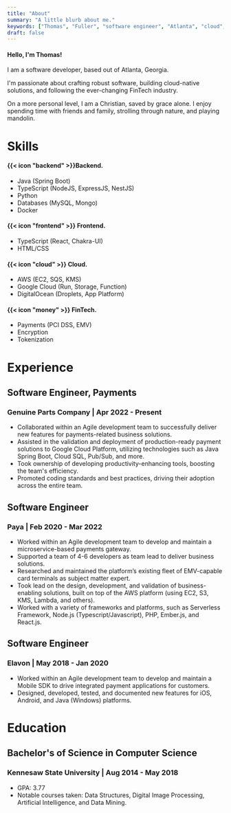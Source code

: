 ```yaml
---
title: "About"
summary: "A little blurb about me."
keywords: ["Thomas", "Fuller", "software engineer", "Atlanta", "cloud", "FinTech", "developer"]
draft: false
---
```

#### Hello, I'm Thomas!
I am a software developer, based out of Atlanta, Georgia. 

I'm passionate about crafting robust software, building cloud-native solutions, and following the ever-changing FinTech industry.

On a more personal level, I am a Christian, saved by grace alone. I enjoy spending time with friends and family, strolling through nature, and playing mandolin.

# Skills
<div class="grid">
    <div>
        <h4>{{< icon "backend" >}}Backend.</h4>
        <ul>
            <li>Java (Spring Boot)</li>
            <li>TypeScript (NodeJS, ExpressJS, NestJS)</li>
            <li>Python</li>
            <li>Databases (MySQL, Mongo)</li>
            <li>Docker</li>
        </ul>
    </div>
    <div>
        <h4>{{< icon "frontend" >}} Frontend.</h4>
        <ul>
            <li>TypeScript (React, Chakra-UI)</li>
            <li>HTML/CSS</li>
        </ul>
    </div>
    <div>
        <h4>{{< icon "cloud" >}} Cloud.</h4>
        <ul>
            <li>AWS (EC2, SQS, KMS)</li>
            <li>Google Cloud (Run, Storage, Function)</li>
            <li>DigitalOcean (Droplets, App Platform)</li>
        </ul>
    </div>
    <div>
        <h4>{{< icon "money" >}} FinTech.</h4>
        <ul>
            <li>Payments (PCI DSS, EMV)</li>
            <li>Encryption</li>
            <li>Tokenization</li>
        </ul>
    </div>
</div>

# Experience
<section>
<hgroup>
    <h2>Software Engineer, Payments</h2>
    <h3>Genuine Parts Company | Apr 2022 - Present</h3>
</hgroup>

- Collaborated within an Agile development team to successfully deliver new features for payments-related business solutions.
- Assisted in the validation and deployment of production-ready payment solutions to Google Cloud Platform, utilizing technologies such as Java Spring Boot, Cloud SQL, Pub/Sub, and more.
- Took ownership of developing productivity-enhancing tools, boosting the team's efficiency.
- Promoted coding standards and best practices, driving their adoption across the entire team.
</section>

<section>
<hgroup>
    <h2>Software Engineer</h2>
    <h3>Paya | Feb 2020 - Mar 2022</h3>
</hgroup>

- Worked within an Agile development team to develop and maintain a microservice-based payments gateway.
- Supported a team of 4-6 developers as team lead to deliver business solutions.
- Researched and maintained the platform’s existing fleet of EMV-capable card terminals as subject matter expert.
- Took lead on the design, development, and validation of business-enabling solutions, built on top of the AWS platform (using EC2, S3, KMS, Lambda, and others).
- Worked with a variety of frameworks and platforms, such as Serverless Framework, Node.js (Typescript/Javascript), PHP, Ember.js, and React.js.
</section>

<section>
<hgroup>
    <h2>Software Engineer</h2>
    <h3>Elavon | May 2018 - Jan 2020</h3>
</hgroup>

- Worked within an Agile development team to develop and maintain a Mobile SDK to drive integrated payment applications for customers.
- Designed, developed, tested, and documented new features for iOS, Android, and Java (Windows) platforms.
</section>

# Education

<section>
<hgroup>
    <h2>Bachelor's of Science in Computer Science</h2>
    <h3>Kennesaw State University | Aug 2014 - May 2018</h3>
</hgroup>

- GPA: 3.77
- Notable courses taken: Data Structures, Digital Image Processing, Artificial Intelligence, and Data Mining.
</section>
